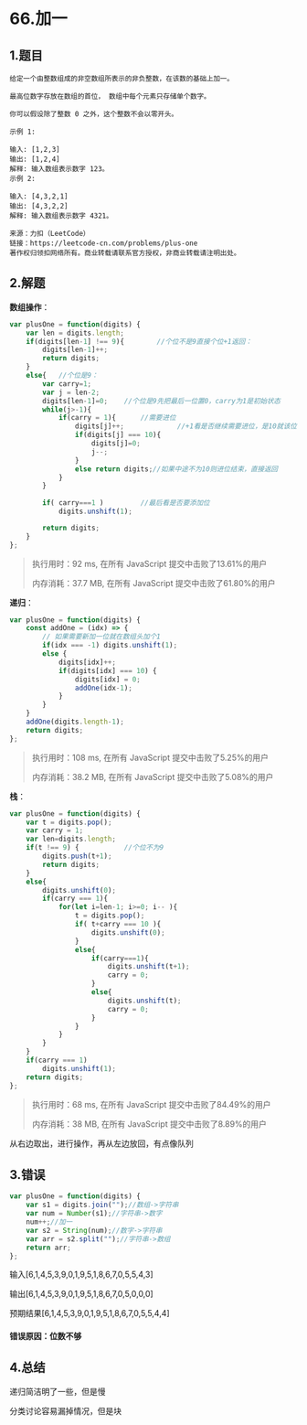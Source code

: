# 66.加一

## 1.题目

```
给定一个由整数组成的非空数组所表示的非负整数，在该数的基础上加一。

最高位数字存放在数组的首位， 数组中每个元素只存储单个数字。

你可以假设除了整数 0 之外，这个整数不会以零开头。

示例 1:

输入: [1,2,3]
输出: [1,2,4]
解释: 输入数组表示数字 123。
示例 2:

输入: [4,3,2,1]
输出: [4,3,2,2]
解释: 输入数组表示数字 4321。

来源：力扣（LeetCode）
链接：https://leetcode-cn.com/problems/plus-one
著作权归领扣网络所有。商业转载请联系官方授权，非商业转载请注明出处。
```



## 2.解题

**数组操作**：

```javascript
var plusOne = function(digits) {
    var len = digits.length;
    if(digits[len-1] !== 9){        //个位不是9直接个位+1返回：
        digits[len-1]++;
        return digits;
    }
    else{   //个位是9：
        var carry=1;
        var j = len-2;
        digits[len-1]=0;    //个位是9先把最后一位置0，carry为1是初始状态
        while(j>-1){           
            if(carry = 1){      //需要进位
                digits[j]++;             //+1看是否继续需要进位，是10就该位置0，继续进
                if(digits[j] === 10){
                    digits[j]=0;
                    j--;
                }
                else return digits;//如果中途不为10则进位结束，直接返回
            }
        }
        
        if( carry===1 )         //最后看是否要添加位
            digits.unshift(1);

        return digits;
    }
};
```

> 执行用时：92 ms, 在所有 JavaScript 提交中击败了13.61%的用户
>
> 内存消耗：37.7 MB, 在所有 JavaScript 提交中击败了61.80%的用户

**递归**：

```javascript
var plusOne = function(digits) {
    const addOne = (idx) => {
        // 如果需要新加一位就在数组头加个1
        if(idx === -1) digits.unshift(1);
        else {
            digits[idx]++;
            if(digits[idx] === 10) {
                digits[idx] = 0;
                addOne(idx-1);
            }
        }
    }
    addOne(digits.length-1);
    return digits;
};
```

> 执行用时：108 ms, 在所有 JavaScript 提交中击败了5.25%的用户
>
> 内存消耗：38.2 MB, 在所有 JavaScript 提交中击败了5.08%的用户

**栈**：

```javascript
var plusOne = function(digits) {
    var t = digits.pop();
    var carry = 1;
    var len=digits.length;
    if(t !== 9) {           //个位不为9
        digits.push(t+1);
        return digits;   
    }
    else{
        digits.unshift(0);
        if(carry === 1){
            for(let i=len-1; i>=0; i-- ){ 
                t = digits.pop();
                if( t+carry === 10 ){
                    digits.unshift(0);
                }
                else{
                    if(carry===1){
                        digits.unshift(t+1);
                        carry = 0;
                    }
                    else{
                        digits.unshift(t);
                        carry = 0;
                    }
                }
            }
        }
    }
    if(carry === 1)
        digits.unshift(1);
    return digits;
};
```

>执行用时：68 ms, 在所有 JavaScript 提交中击败了84.49%的用户
>
>内存消耗：38 MB, 在所有 JavaScript 提交中击败了8.89%的用户

从右边取出，进行操作，再从左边放回，有点像队列

## 3.错误

```javascript
var plusOne = function(digits) {
    var s1 = digits.join("");//数组->字符串
    var num = Number(s1);//字符串->数字
    num++;//加一
    var s2 = String(num);//数字->字符串
    var arr = s2.split("");//字符串->数组
    return arr;
};
```

输入[6,1,4,5,3,9,0,1,9,5,1,8,6,7,0,5,5,4,3]

输出[6,1,4,5,3,9,0,1,9,5,1,8,6,7,0,5,0,0,0]

预期结果[6,1,4,5,3,9,0,1,9,5,1,8,6,7,0,5,5,4,4]

#### 错误原因：位数不够





## 4.总结

递归简洁明了一些，但是慢

分类讨论容易漏掉情况，但是块